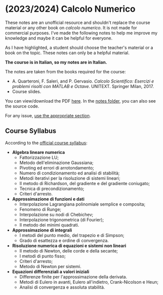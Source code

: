 # (2023/2024) Calcolo Numerico

These notes are an unofficial resource and shouldn't replace the course material or any other book on _calcolo numerico_. It is not made for commercial purposes. I've made the following notes to help me improve my knowledge and maybe it can be helpful for everyone.

As I have highlighted, a student should choose the teacher's material or a book on the topic. These notes can only be a helpful material.

**The course is in Italian, so my notes are in Italian.**

The notes are taken from the books required for the course: 

- A. Quarteroni, F. Saleri, and P. Gervasio. _Calcolo Scientifico: Esercizi e problemi risolti con MATLAB e Octave_. UNITEXT. Springer Milan, 2017.
- Course slides.

You can view/download the PDF [here](notes/calcolo-numerico.pdf). In the [notes folder](notes/), you can also see the source code.

For any issue, [use the appropriate section](https://github.com/PoliMI-HPC-E-notes-projects-AndreVale69/HPC-E-PoliMI-university-notes/issues).

## Course Syllabus

According to the [official course syllabus](https://www11.ceda.polimi.it/schedaincarico/schedaincarico/controller/scheda_pubblica/SchedaPublic.do?&evn_default=evento&c_classe=814637&polij_device_category=DESKTOP&__pj0=0&__pj1=cef239461b863786dff3e51e29e2552d):

- **Algebra lineare numerica**
  -  Fattorizzazione LU; 
  -  Metodo dell'eliminazione Gaussiana; 
  -  Pivoting ed errori di arrotondamento; 
  -  Numero di condizionamento ed analisi di stabilità; 
  -  Metodi iterativi per la risoluzione di sistemi lineari; 
  -  Il metodo di Richardson, del gradiente e del gradiente coniugato; 
  -  Tecnica di precondizionamento; 
  -  Criteri d'arresto.
- **Approssimazione di funzioni e dati**
  - Interpolazione Lagrangiana polinomiale semplice e composita; 
  - Fenomeno di Runge; 
  - Interpolazione su nodi di Chebichev; 
  - Interpolazione trigonometrica (di Fourier); 
  - Il metodo dei minimi quadrati.
- **Approssimazione di integrali**
  - I metodi del punto medio, del trapezio e di Simpson; 
  - Grado di esattezza e ordine di convergenza.
- **Risoluzione numerica di equazioni e sistemi non lineari**
  - Il metodo di Newton, delle corde e della secante; 
  - I metodi di punto fisso; 
  - Criteri d'arresto; 
  - Metodo di Newton per sistemi.
- **Equazioni differenziali a valori iniziali**
  - Differenze finite per l'approssimazione della derivata. 
  - Metodi di Eulero in avanti, Eulero all'indietro, Crank-Nicolson e Heun; 
  - Analisi di convergenza e assoluta stabilità. 